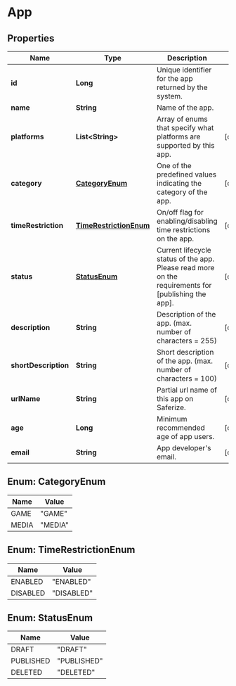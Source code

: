 
# App

## Properties
Name | Type | Description | Notes
------------ | ------------- | ------------- | -------------
**id** | **Long** | Unique identifier for the app returned by the system. | 
**name** | **String** | Name of the app. | 
**platforms** | **List&lt;String&gt;** | Array of enums that specify what platforms are supported by this app. |  [optional]
**category** | [**CategoryEnum**](#CategoryEnum) | One of the predefined values indicating the category of the app. |  [optional]
**timeRestriction** | [**TimeRestrictionEnum**](#TimeRestrictionEnum) | On/off flag for enabling/disabling time restrictions on the app. |  [optional]
**status** | [**StatusEnum**](#StatusEnum) | Current lifecycle status of the app. Please read more on the requirements for [publishing the app]. |  [optional]
**description** | **String** | Description of the app. (max. number of characters &#x3D; 255) |  [optional]
**shortDescription** | **String** | Short description of the app. (max. number of characters &#x3D; 100) |  [optional]
**urlName** | **String** | Partial url name of this app on Saferize. |  [optional]
**age** | **Long** | Minimum recommended age of app users. |  [optional]
**email** | **String** | App developer's email. |  [optional]



<a name="CategoryEnum"></a>
## Enum: CategoryEnum
Name | Value
---- | -----
GAME | &quot;GAME&quot;
MEDIA | &quot;MEDIA&quot;


<a name="TimeRestrictionEnum"></a>
## Enum: TimeRestrictionEnum
Name | Value
---- | -----
ENABLED | &quot;ENABLED&quot;
DISABLED | &quot;DISABLED&quot;


<a name="StatusEnum"></a>
## Enum: StatusEnum
Name | Value
---- | -----
DRAFT | &quot;DRAFT&quot;
PUBLISHED | &quot;PUBLISHED&quot;
DELETED | &quot;DELETED&quot;



